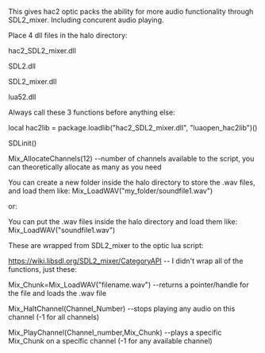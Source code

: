This gives hac2 optic packs the ability for more audio functionality through SDL2_mixer.  Including concurent audio playing.

Place 4 dll files in the halo directory:

hac2_SDL2_mixer.dll

SDL2.dll

SDL2_mixer.dll

lua52.dll

Always call these 3 functions before anything else:

local hac2lib = package.loadlib("hac2_SDL2_mixer.dll", "luaopen_hac2lib")()

SDLinit()

Mix_AllocateChannels(12) --number of channels available to the script, you can theoretically allocate as many as you need

You can create a new folder inside the halo directory to store the .wav files, and load them like:
Mix_LoadWAV("my_folder/soundfile1.wav")

or:

You can put the .wav files inside the halo directory and load them like:
Mix_LoadWAV("soundfile1.wav")

These are wrapped from SDL2_mixer to the optic lua script:

https://wiki.libsdl.org/SDL2_mixer/CategoryAPI -- I didn't wrap all of the functions, just these:

Mix_Chunk=Mix_LoadWAV("filename.wav")  --returns a pointer/handle for the file and loads the .wav file

Mix_HaltChannel(Channel_Number)  --stops playing any audio on this channel (-1 for all channels)

Mix_PlayChannel(Channel_number,Mix_Chunk) --plays a specific Mix_Chunk on a specific channel (-1 for any available channel)
